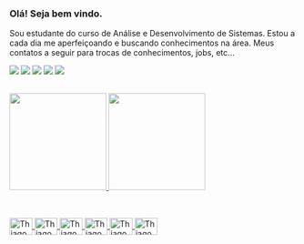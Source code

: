 ### Olá! Seja bem vindo.
Sou estudante do curso de Análise e Desenvolvimento de Sistemas. Estou a cada dia me aperfeiçoando e buscando conhecimentos na área. Meus contatos a seguir para trocas de conhecimentos, jobs, etc...
<div>
  <a href="https://www.linkedin.com/in/thiago-costa-6bb77721b/" target="_blank"><img src="https://img.shields.io/badge/LinkedIn-0077B5?style=for-the-badge&logo=linkedin&logoColor=white" target="_blank"></a>
    <a href="https://www.instagram.com/thiago.rcosta/" target="_blank"><img src="https://img.shields.io/badge/Instagram-E4405F?style=for-the-badge&logo=instagram&logoColor=white" target="_blank"></a>
  <a href="https://www.facebook.com/thiago.ruancosta/" target="_blank"><img src="https://img.shields.io/badge/Facebook-1877F2?style=for-the-badge&logo=facebook&logoColor=white" target="_blank"></a>
  <a href="mailto:thiagorcosta.26@gmail.com" target="_blank"><img src="https://img.shields.io/badge/Gmail-D14836?style=for-the-badge&logo=gmail&logoColor=white" target="_blank"></a>
  <a href="" target="_blank"><img src="https://img.shields.io/badge/WhatsApp-25D366?style=for-the-badge&logo=whatsapp&logoColor=white" target="_blank"></a>
  </div>
  
  ##

<div>
  <a href="https://github.com/Thiagor34">
  <img height="170em" src="https://github-readme-stats.vercel.app/api?username=thiagor34&theme=chartreuse-dark&show_icons=true">
  <img height="170em" src="https://github-readme-stats.vercel.app/api/top-langs/?username=thiagor34&layout=compact&langs_count=16&theme=chartreuse-dark">
</div>
  
  ##
  
<div style="display: inline_block"><br>
  <img align="center" alt="Thiago CSS" height="30" width="40" src="https://cdn.jsdelivr.net/gh/devicons/devicon/icons/css3/css3-original.svg">
  <img align="center" alt="Thiago CSS" height="30" width="40" src="https://cdn.jsdelivr.net/gh/devicons/devicon/icons/html5/html5-original.svg">
  <img align="center" alt="Thiago CSS" height="30" width="40" src="https://cdn.jsdelivr.net/gh/devicons/devicon/icons/java/java-original.svg">
  <img align="center" alt="Thiago CSS" height="30" width="40" src="https://cdn.jsdelivr.net/gh/devicons/devicon/icons/javascript/javascript-original.svg">
  <img align="center" alt="Thiago CSS" height="30" width="40" src="https://cdn.jsdelivr.net/gh/devicons/devicon/icons/nodejs/nodejs-original.svg">
  <img align="center" alt="Thiago CSS" height="30" width="40" src="https://cdn.jsdelivr.net/gh/devicons/devicon/icons/react/react-original.svg">
</div>
  
